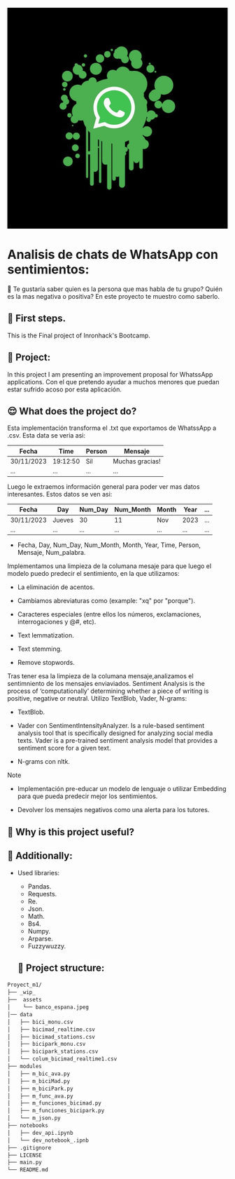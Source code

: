 ![imagen](assets/icono.jpeg)

# Analisis de chats de WhatsApp con sentimientos:

:vulcan_salute: Te gustaría saber quien es la persona que mas habla de tu grupo? Quién es la mas negativa o positiva? En este proyecto te muestro como saberlo.

## :footprints: First steps.

This is the Final project of Inronhack's Bootcamp.

## :thinking: Project:

In this project I am presenting an improvement proposal for WhatssApp applications. Con el que pretendo ayudar a muchos menores que puedan estar sufrido acoso por esta aplicación.

## :relieved: What does the project do?

Esta implementación transforma el .txt que exportamos de WhatssApp a .csv. Esta data se veria asi:

| Fecha | Time | Person | Mensaje |
|-------------------|---------------|-----------------|------------------|
| 30/11/2023 | 19:12:50 | Sil | Muchas gracias! |
| ...     | ...            | ...        | ...      |

Luego le extraemos información general para poder ver mas datos interesantes. Estos datos se ven asi:

| Fecha | Day | Num_Day | Num_Month | Month   | Year | ... |
|-------|-----|---------|-----------|-------|-----|-----|
| 30/11/2023 | Jueves | 30 | 11 | Nov | 2023 | ...  |
| ...   | ... | ...     | ...       | ...   |...   | ... |

- Fecha, Day, Num_Day, Num_Month, Month, Year, Time, Person, Mensaje, Num_palabra.  

Implementamos una limpieza de la columana mesaje para que luego el modelo puedo predecir el sentimiento, en la que utilizamos:

- La eliminación de acentos.

- Cambiamos abreviaturas como (example: "xq" por "porque").

- Caracteres especiales (entre ellos los números, exclamaciones, interrogaciones y @#, etc).

- Text lemmatization.

- Text stemming.

- Remove stopwords.

Tras tener esa la limpieza de la columana mensaje,analizamos el sentimniento de los mensajes enviaviados. Sentiment Analysis is the process of ‘computationally’ determining whether a piece of writing is positive, negative or neutral. Utilizo TextBlob, Vader, N-grams:

- TextBlob.

- Vader con SentimentIntensityAnalyzer. Is a rule-based sentiment analysis tool that is specifically designed for analyzing social media texts. Vader is a pre-trained sentiment analysis model that provides a sentiment score for a given text.

- N-grams con nltk.

> [!NOTE]

- Implementación pre-educar un modelo de lenguaje o utilizar Embedding para que pueda predecir mejor los sentimientos. 

- Devolver los mensajes negativos como una alerta para los tutores.


## :star_struck: Why is this project useful?

## :robot: Additionally:

- Used libraries:
 
   * Pandas. 
   * Requests.
   * Re.
   * Json.
   * Math.
   * Bs4.
   * Numpy.
   * Arparse.
   * Fuzzywuzzy.

   ## 	:see_no_evil: Project structure:

``` bash
Proyect_m1/
├── _wip_
├──  assets
│    └── banco_espana.jpeg
│── data
│   ├── bici_monu.csv
│   ├── bicimad_realtime.csv
│   ├── bicimad_stations.csv
│   ├── bicipark_monu.csv
│   ├── bicipark_stations.csv
│   └── colum_bicimad_realtime1.csv
├── modules
│   ├── m_bic_ava.py
│   ├── m_biciMad.py
│   ├── m_biciPark.py
│   ├── m_func_ava.py
│   ├── m_funciones_bicimad.py
│   ├── m_funciones_bicipark.py
│   └── m_json.py
├── notebooks
│   ├── dev_api.ipynb
│   └── dev_notebook_.ipnb
├── .gitignore
├── LICENSE
├── main.py
└── README.md
```